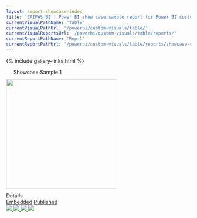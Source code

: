 ```yaml
---
layout: report-showcase-index
title: 'SAIFAS BI | Power BI show case sample report for Power BI custom visual - SAIFAS Table'
currentVisualPathName: 'Table'
currentVisualPathUrl: '/powerbi/custom-visuals/table/'
currentVisualReportsUrl: '/powerbi/custom-visuals/table/reports/'
currentReportPathName: 'Rep-1'
currentReportPathUrl: '/powerbi/custom-visuals/table/reports/showcase-sample-1/'
---
```

{% include gallery-links.html %}
<div class="home-body__title" style="justify-content: flex-start; padding-left: 20px;">Showcase Sample 1</div>
  <div class='columns-container'>
    <div class='left-column'>
      <img src="/assets/graphics/content/saifas-bi-powerbi-custom-visuals/saifas-bi-pbi-cv-table-300px-300px.png" style="width: 300px; height: 300px; margin: 10px 0;">
      <div class='left-column__title'>Details</div>
      <a class='btn disabled' href='./embedded'>Embedded</a>
      <a class='btn' href='./published'>Published</a>
    </div>
    <div class='right-column'>
    <div id="lightgallery">
      <a href="/assets/images/showcase-1/empty.jpg">
          <img src="/assets/images/showcase-1/empty.jpg" />
      </a>
      <a href="/assets/images/showcase-1/empty.jpg">
          <img src="/assets/images/showcase-1/empty.jpg" />
      </a>
      <a href="/assets/images/showcase-1/empty.jpg">
          <img src="/assets/images/showcase-1/empty.jpg" />
      </a>
      <a href="/assets/images/showcase-1/empty.jpg">
          <img src="/assets/images/showcase-1/empty.jpg" />
      </a>
    </div>
  </div>
</div>
